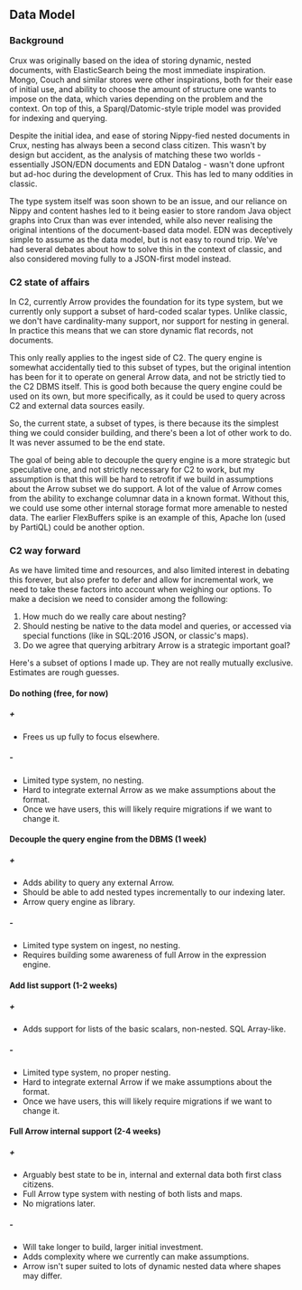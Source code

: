 ## Data Model

### Background

Crux was originally based on the idea of storing dynamic, nested documents, with ElasticSearch being the most immediate inspiration. Mongo, Couch and similar stores were other inspirations, both for their ease of initial use, and ability to choose the amount of structure one wants to impose on the data, which varies depending on the problem and the context. On top of this, a Sparql/Datomic-style triple model was provided for indexing and querying.

Despite the initial idea, and ease of storing Nippy-fied nested documents in Crux, nesting has always been a second class citizen. This wasn't by design but accident, as the analysis of matching these two worlds - essentially JSON/EDN documents and EDN Datalog - wasn't done upfront but ad-hoc during the development of Crux. This has led to many oddities in classic.

The type system itself was soon shown to be an issue, and our reliance on Nippy and content hashes led to it being easier to store random Java object graphs into Crux than was ever intended, while also never realising the original intentions of the document-based data model. EDN was deceptively simple to assume as the data model, but is not easy to round trip. We've had several debates about how to solve this in the context of classic, and also considered moving fully to a JSON-first model instead.

### C2 state of affairs

In C2, currently Arrow provides the foundation for its type system, but we currently only support a subset of hard-coded scalar types. Unlike classic, we don't have cardinality-many support, nor support for nesting in general. In practice this means that we can store dynamic flat records, not documents.

This only really applies to the ingest side of C2. The query engine is somewhat accidentally tied to this subset of types, but the original intention has been for it to operate on general Arrow data, and not be strictly tied to the C2 DBMS itself. This is good both because the query engine could be used on its own, but more specifically, as it could be used to query across C2 and external data sources easily.

So, the current state, a subset of types, is there because its the simplest thing we could consider building, and there's been a lot of other work to do. It was never assumed to be the end state.

The goal of being able to decouple the query engine is a more strategic but speculative one, and not strictly necessary for C2 to work, but my assumption is that this will be hard to retrofit if we build in assumptions about the Arrow subset we do support. A lot of the value of Arrow comes from the ability to exchange columnar data in a known format. Without this, we could use some other internal storage format more amenable to nested data. The earlier FlexBuffers spike is an example of this, Apache Ion (used by PartiQL) could be another option.

### C2 way forward

As we have limited time and resources, and also limited interest in debating this forever, but also prefer to defer and allow for incremental work, we need to take these factors into account when weighing our options. To make a decision we need to consider among the following:

1. How much do we really care about nesting?
2. Should nesting be native to the data model and queries, or accessed via special functions (like in SQL:2016 JSON, or classic's maps).
3. Do we agree that querying arbitrary Arrow is a strategic important goal?

Here's a subset of options I made up. They are not really mutually exclusive. Estimates are rough guesses.

#### Do nothing (free, for now)

##### +
+ Frees us up fully to focus elsewhere.

##### -
- Limited type system, no nesting.
- Hard to integrate external Arrow as we make assumptions about the format.
- Once we have users, this will likely require migrations if we want to change it.

#### Decouple the query engine from the DBMS (1 week)

##### +
+ Adds ability to query any external Arrow.
+ Should be able to add nested types incrementally to our indexing later.
+ Arrow query engine as library.

##### -
- Limited type system on ingest, no nesting.
- Requires building some awareness of full Arrow in the expression engine.

#### Add list support (1-2 weeks)

##### +
+ Adds support for lists of the basic scalars, non-nested. SQL Array-like.

##### -
- Limited type system, no proper nesting.
- Hard to integrate external Arrow if we make assumptions about the format.
- Once we have users, this will likely require migrations if we want to change it.

#### Full Arrow internal support (2-4 weeks)

##### +
+ Arguably best state to be in, internal and external data both first class citizens.
+ Full Arrow type system with nesting of both lists and maps.
+ No migrations later.

##### -
- Will take longer to build, larger initial investment.
- Adds complexity where we currently can make assumptions.
- Arrow isn't super suited to lots of dynamic nested data where shapes may differ.
